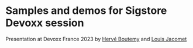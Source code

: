 # Samples and demos for Sigstore Devoxx session

Presentation at Devoxx France 2023 by [Hervé Boutemy](https://github.com/hboutemy) and [Louis Jacomet](https://github.com/ljacomet)
